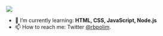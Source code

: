<img src="https://media.giphy.com/media/sk6yL9EGVeAcE/giphy.gif" />

- 🌱 I’m currently learning: <strong>HTML, CSS, JavaScript, Node.js </strong>
- 📫  How to reach me: Twitter [@rbpolim](twitter.com/rbpolim).
